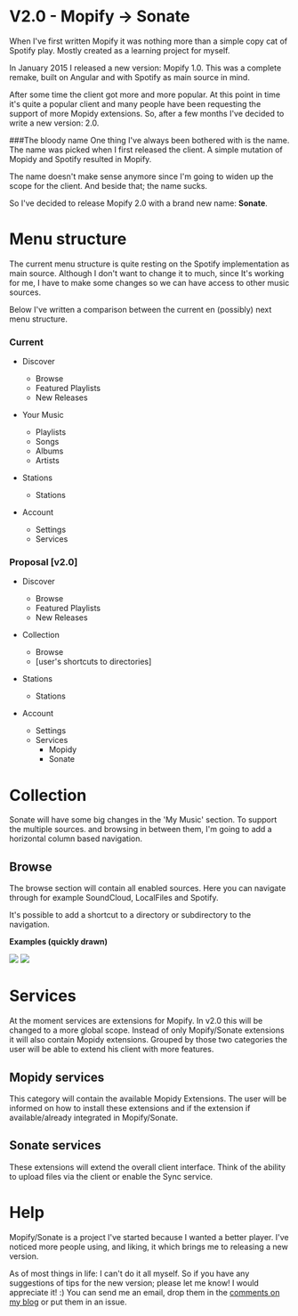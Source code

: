 # V2.0 - Mopify -> Sonate
When I've first written Mopify it was nothing more than a simple copy cat of Spotify play. Mostly created as a learning project for myself. 

In January 2015 I released a new version: Mopify 1.0. This was a complete remake, built on Angular and with Spotify as main source in mind. 

After some time the client got more and more popular. At this point in time it's quite a popular client and many people have been requesting the support of more Mopidy extensions. So, after a few months I've decided to write a new version: 2.0. 

###The bloody name
One thing I've always been bothered with is the name. The name was picked when I first released the client. A simple mutation of Mopidy and Spotify resulted in Mopify. 

The name doesn't make sense anymore since I'm going to widen up the scope for the client. And beside that; the name sucks.

So I've decided to release Mopify 2.0 with a brand new name: **Sonate**.

# Menu structure
The current menu structure is quite resting on the Spotify implementation as main source. Although I don't want to change it to much, since It's working for me, I have to make some changes so we can have access to other music sources. 

Below I've written a comparison between the current en (possibly) next menu structure.

### Current

- Discover
    - Browse
    - Featured Playlists
    - New Releases

- Your Music 
    - Playlists
    - Songs
    - Albums
    - Artists

- Stations
    - Stations

- Account
    - Settings
    - Services


### Proposal [v2.0]

- Discover
    - Browse
    - Featured Playlists
    - New Releases

- Collection
    - Browse
    - [user's shortcuts to directories]

- Stations
    - Stations

- Account
    - Settings
    - Services
        + Mopidy
        + Sonate


# Collection
Sonate will have some big changes in the 'My Music' section. To support the multiple sources. and browsing in between them, I'm going to add a horizontal column based navigation. 

## Browse
The browse section will contain all enabled sources. Here you can navigate through for example SoundCloud, LocalFiles and Spotify. 

It's possible to add a shortcut to a directory or subdirectory to the navigation.

**Examples (quickly drawn)**

![](http://i.imgur.com/wT4cGot.png)
![](http://i.imgur.com/XwE2Yf7.png)

# Services
At the moment services are extensions for Mopify. In v2.0 this will be changed to a more global scope. Instead of only Mopify/Sonate extensions it will also contain Mopidy extensions. Grouped by those two categories the user will be able to extend his client with more features. 

## Mopidy services
This category will contain the available Mopidy Extensions. The user will be informed on how to install these extensions and if the extension if available/already integrated in Mopify/Sonate. 

## Sonate services
These extensions will extend the overall client interface. Think of the ability to upload files via the client or enable the Sync service. 

# Help
Mopify/Sonate is a project I've started because I wanted a better player. I've noticed more people using, and liking, it which brings me to releasing a new version. 

As of most things in life: I can't do it all myself. So if you have any suggestions of tips for the new version; please let me know! I would appreciate it! :) You can send me an email, drop them in the [comments on my blog](http://dirkgroenen.nl/projects/2015-08-16/mopidy-mopify-version-two/) or put them in an issue. 